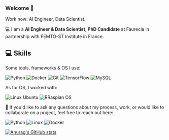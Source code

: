### Welcome 👋

Work now: AI Engineer, Data Scientist. 

💻 I am a **AI Engineer & Data Scientist**, **PhD Candidate** at Faurecia in partnership with FEMTO-ST Institute in France.


## 💻 Skills
Some tools, frameworks & OS I use:

<img src="https://img.shields.io/badge/-Python-F3F7FA?logo=Python&style=for-the-badge&logoWidth=50" alt="Python">  <img src="https://img.shields.io/badge/-Docker-F3F7FA?logo=Docker&style=for-the-badge&logoWidth=40" alt="Docker"> <img src="https://img.shields.io/badge/-Git-F3F7FA?logo=Git&style=for-the-badge&logoWidth=40" alt="Git"> <img src="https://img.shields.io/badge/-TensorFlow-F3F7FA?logo=tensorflow&style=for-the-badge&logoWidth=40" alt="TensorFlow"> <img src="https://img.shields.io/badge/-MySQL-F3F7FA?logo=mySQL&style=for-the-badge&logoWidth=40" alt="MySQL">

As for OS, I worked with:

<img src="https://img.shields.io/badge/-Linux Ubuntu-F3F7FA?logo=ubuntu&style=for-the-badge&logoWidth=40" alt="Linux Ubuntu"> <img src="https://img.shields.io/badge/-Raspian OS-F3F7FA?logo=RaspberryPi&logoColor=C03E41&style=for-the-badge&logoWidth=40" alt="RRaspian OS"> 

📩  If you'd like to ask any questions about my process, work, or would like to collaborate on a project, feel free to reach out here:

<img src="https://img.shields.io/badge/-Python-F3F7FA?logo=Python&logoColor=339933&style=for-the-badge&logoWidth=30" alt="Python"> <img src="https://img.shields.io/badge/-Linux-F3F7FA?logo=Linux&logoColor=339933&style=for-the-badge&logoWidth=30" alt="Linux">
<img src="https://img.shields.io/badge/-Docker-F3F7FA?logo=Docker&logoColor=339933&style=for-the-badge&logoWidth=30" alt="Docker">

[![Anurag's GitHub stats](https://github-readme-stats.vercel.app/api?username=anasselhoud&hide=issues&show_icons=true&theme=tokyonight)](https://github.com/anuraghazra/github-readme-stats)


<!--
**anasselhoud/anasselhoud** is a ✨ _special_ ✨ repository because its `README.md` (this file) appears on your GitHub profile.

Here are some ideas to get you started:

- 🔭 I’m currently working on ...
- 🌱 I’m currently learning ...
- 👯 I’m looking to collaborate on ...
- 🤔 I’m looking for help with ...
- 💬 Ask me about ...
- 📫 How to reach me: ...
- 😄 Pronouns: ...
- ⚡ Fun fact: ...
-->
